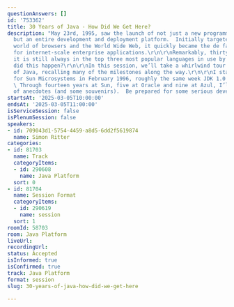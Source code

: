 ```yaml
---
questionAnswers: []
id: '753362'
title: 30 Years of Java - How Did We Get Here?
description: "May 23rd, 1995, saw the launch of not just a new programming language
  but an entire development and deployment platform.  Initially targeted at the brand-new
  world of browsers and the World Wide Web, it quickly became the de facto standard
  for internet-scale enterprise applications.\r\n\r\nRemarkably, thirty years later,
  it is still always in the top three most popular languages in use by developers.\r\n\r\nHow
  did this happen?\r\n\r\nIn this session, we’ll take a whirlwind tour of the history
  of Java, recalling many of the milestones along the way.\r\n\r\nI started working
  for Sun Microsystems in February 1996, roughly the same week JDK 1.0 was launched.
  \ Through fourteen years at Sun, five at Oracle and nine at Azul, I’ll bring plenty
  of anecdotes (and some souvenirs).  Be prepared for some serious developer nostalgia!\r\n"
startsAt: '2025-03-05T10:00:00'
endsAt: '2025-03-05T11:00:00'
isServiceSession: false
isPlenumSession: false
speakers:
- id: 709043d1-5754-4459-a8d5-6dd2f5619874
  name: Simon Ritter
categories:
- id: 81703
  name: Track
  categoryItems:
  - id: 290608
    name: Java Platform
  sort: 0
- id: 81704
  name: Session Format
  categoryItems:
  - id: 290619
    name: session
  sort: 1
roomId: 58703
room: Java Platform
liveUrl:
recordingUrl:
status: Accepted
isInformed: true
isConfirmed: true
track: Java Platform
format: session
slug: 30-years-of-java-how-did-we-get-here

---
```

